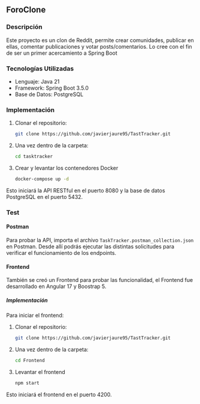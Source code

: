 ## ForoClone 

### Descripción
Este proyecto es un clon de Reddit, permite crear comunidades, publicar en ellas, comentar publicaciones y votar posts/comentarios.
Lo cree con el fin de ser un primer acercamiento a Spring Boot

### Tecnologías Utilizadas
- Lenguaje: Java 21
- Framework: Spring Boot 3.5.0
- Base de Datos: PostgreSQL

### Implementación

1. Clonar el repositorio:  
   ```bash
   git clone https://github.com/javierjaure95/TastTracker.git
   ```
2. Una vez dentro de la carpeta:
   ```bash
   cd tasktracker
   ```
3. Crear y levantar los contenedores Docker
   ```bash
   docker-compose up -d
   ```

Esto iniciará la API RESTful en el puerto 8080 y la base de datos PostgreSQL en el puerto 5432.

### Test

#### Postman
Para probar la API, importa el archivo `TaskTracker.postman_collection.json` en Postman.
Desde allí podrás ejecutar las distintas solicitudes para verificar el funcionamiento de los endpoints.

#### Frontend

También se creó un Frontend para probar las funcionalidad, el Frontend fue desarrollado en Angular 17 
y Boostrap 5. 

##### Implementación

Para iniciar el frontend:

1. Clonar el repositorio:  
   ```bash
   git clone https://github.com/javierjaure95/TastTracker.git
   ```
2. Una vez dentro de la carpeta:
   ```bash
   cd Frontend
   ```
3. Levantar el frontend
   ```bash
   npm start
   ```
Esto iniciará el frontend en el puerto 4200.